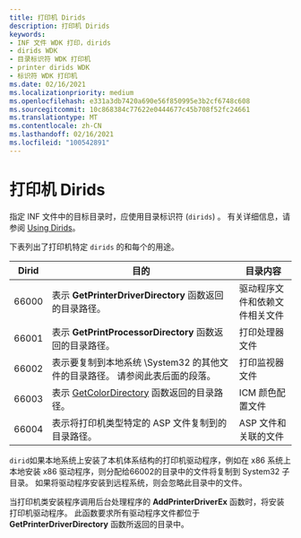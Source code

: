 ```yaml
---
title: 打印机 Dirids
description: 打印机 Dirids
keywords:
- INF 文件 WDK 打印，dirids
- dirids WDK
- 目录标识符 WDK 打印机
- printer dirids WDK
- 标识符 WDK 打印机
ms.date: 02/16/2021
ms.localizationpriority: medium
ms.openlocfilehash: e331a3db7420a690e56f850995e3b2cf6748c608
ms.sourcegitcommit: 10c868384c77622e0444677c45b708f52fc24661
ms.translationtype: MT
ms.contentlocale: zh-CN
ms.lasthandoff: 02/16/2021
ms.locfileid: "100542891"
---
```

# <a name="printer-dirids"></a>打印机 Dirids

指定 INF 文件中的目标目录时，应使用目录标识符 (`dirids`) 。 有关详细信息，请参阅 [Using Dirids](../install/using-dirids.md)。

下表列出了打印机特定 `dirids` 的和每个的用途。

| Dirid | 目的 | 目录内容 |
|--|--|--|
| 66000 | 表示 **GetPrinterDriverDirectory** 函数返回的目录路径。 | 驱动程序文件和依赖文件相关文件 |
| 66001 | 表示 **GetPrintProcessorDirectory** 函数返回的目录路径。 | 打印处理器文件 |
| 66002 | 表示要复制到本地系统 \System32 的其他文件的目录路径。 请参阅此表后面的段落。 | 打印监视器文件 |
| 66003 | 表示 [GetColorDirectory](/windows/win32/api/icm/nf-icm-getcolordirectoryw) 函数返回的目录路径。 | ICM 颜色配置文件 |
| 66004 | 表示将打印机类型特定的 ASP 文件复制到的目录路径。 | ASP 文件和关联的文件 |

`dirid`如果本地系统上安装了本机体系结构的打印机驱动程序，例如在 x86 系统上本地安装 x86 驱动程序，则分配给66002的目录中的文件将复制到 System32 子目录。 如果将驱动程序安装到远程系统，则会忽略此目录中的文件。

当打印机类安装程序调用后台处理程序的 **AddPrinterDriverEx** 函数时，将安装打印机驱动程序。 此函数要求所有驱动程序文件都位于 **GetPrinterDriverDirectory** 函数所返回的目录中。
